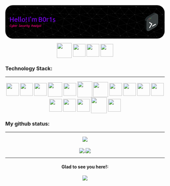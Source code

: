 <!--
**0xB0r1s/0xB0r1s** is a ✨ _special_ ✨ repository because its `README.md` (this file) appears on your GitHub profile.

Here are some ideas to get you started:

- 🔭 I’m currently working on ... something
- 🌱 I’m currently learning ...
- 👯 I’m looking to collaborate on ...
- 🤔 I’m looking for help with ...
- 💬 Ask me about ...
- 📫 How to reach me: ...
- 😄 Pronouns: ...
- ⚡ Fun fact: ...
-->

<div align="center">
<a href="https://0xb0r1s.github.io" target="blank"><img align="center" src="./header-image.png" alt=""/></a>
</div>

<p></p>

<p align="center">
    <a href="mailto:gustavomf25@gmail.com/" target="_blank"><img align="center" img src="https://img.icons8.com/nolan/512/gmail.png" alt="" height="47" width="47" /></a>
<a href="https://www.linkedin.com/in/gustavomf25/" target="_blank" rel="noopener noreferrer"><img align="center" src="https://img.icons8.com/nolan/512/linkedin.png" alt="" height="40" width="40" /></a>
    <a href="https://www.facebook.com/gustavomf25" target="_blank" rel="noopener noreferrer"><img align="center" img src="https://img.icons8.com/nolan/512/facebook-new.png" alt="" height="40" width="40" /></a>
  <a href="https://www.instagram.com/eugmonteiro/" target="_blank" rel="noopener noreferrer"><img align="center" img src="https://img.icons8.com/nolan/512/instagram-new.png" alt="" height="40" width="40" /></a>
</p>

<h3 align="left">Technology Stack:</h3>

---

<p align="center">
    <a href="https://www.w3schools.com/c/index.php" target="_blank" rel="noopener noreferrer"><img align="center" img src="https://img.icons8.com/fluency/240/null/c-programming.png" alt="" height="40" width="40" /></a>
    <a href="https://www.gnu.org/software/bash/" target="_blank" rel="noopener noreferrer"><img align="center" img src="https://img.icons8.com/color/480/null/bash.png" alt="" height="40" width="40" /></a>
<a href="https://www.python.org/" target="_blank" rel="noopener noreferrer"><img align="center" img src="https://img.icons8.com/color/48/null/python--v1.png" alt="" height="40" width="40" /></a>
    <a href="https://www.java.com/" target="_blank" rel="noopener noreferrer"><img align="center" img src="https://img.icons8.com/color/480/null/java-coffee-cup-logo--v1.png" alt="" height="45" width="45" /></a>
    <a href="https://www.perl.org/" target="_blank" rel="noopener noreferrer"><img align="center" img src="https://img.icons8.com/color/480/null/perl.png" alt="" height="40" width="40" /></a>
    <a href="https://www.oracle.com/" target="_blank" rel="noopener noreferrer"><img align="center" img src="https://img.icons8.com/color/480/null/oracle-logo.png" alt="" height="50" width="47" /></a>
    <a href="https://www.mysql.com/" target="_blank" rel="noopener noreferrer"><img align="center" img src="https://img.icons8.com/fluency/240/null/mysql-logo.png" alt="" height="47" width="47" /></a>
    <a href="https://www.w3schools.com/html/default.asp" target="_blank" rel="noopener noreferrer"><img align="center" img src="https://img.icons8.com/color/480/null/html-5--v1.png" alt="" height="40" width="40" /></a>
    <a href="https://www.php.net/" target="_blank" rel="noopener noreferrer"><img align="center" img src="https://img.icons8.com/officel/480/null/php-logo.png" alt="" height="40" width="40" /></a>
    <a href="https://www.embarcadero.com/br/products/delphi" target="_blank" rel="noopener noreferrer"><img align="center" img src="https://img.icons8.com/officel/480/null/delphi-ide.png" alt="" height="40" width="40" /></a>
    <a href="https://visualstudio.microsoft.com/pt-br/vs/community/" target="_blank" rel="noopener noreferrer"><img align="center" img src="https://img.icons8.com/fluency/240/null/visual-studio.png" alt="" height="40" width="40" /></a>
    <a href="https://code.visualstudio.com/" target="_blank" rel="noopener noreferrer"><img align="center" img src="https://img.icons8.com/fluency/240/null/visual-studio-code-2019.png" alt="" height="40" width="40" /></a>
    <a href="https://developer.android.com/studio" target="_blank" rel="noopener noreferrer"><img align="center" img src="https://img.icons8.com/fluency/240/null/android-studio--v3.png" alt="" height="40" width="40" /></a>
    <a href="https://www.redhat.com/en" target="_blank" rel="noopener noreferrer"><img align="center" img src="https://www.postgresql.org/media/img/redhat.svg" alt="" height="40" width="40" /></a>
    <a href="https://www.kali.org/" target="_blank" rel="noopener noreferrer"><img align="center" img src="https://www.kali.org/images/kali-dragon-icon.svg" alt="" height="50" width="50" /></a>
    <a href="https://www.offsec.com/courses/pen-200/" target="_blank" rel="noopener noreferrer"><img align="center" img src="https://images.credly.com/images/ec81134d-e80b-4eb5-ae07-0eb8e1a60fcd/image.png" alt="" height="40" width="40" /></a>
</p>



<h3 align="left">My github status:</h3>

---

<div align="center">
<img class="img" src="http://github-readme-streak-stats.herokuapp.com?user=0xb0r1s&theme=radical&hide_border=false&locale=pt_BR&date_format=j%20M%5B%20Y%5D&mode=weekly&type=png"/>
<p>
<a href="https://github.com/anuraghazra/github-readme-stats">
  <img align="center" src="https://github-readme-stats.vercel.app/api?username=0xb0r1s&show_icons=true&theme=radical" />
</a>
<a href="https://github.com/anuraghazra/convoychat">
  <img align="center" src="https://github-readme-stats.vercel.app/api/top-langs/?username=0xb0r1s&theme=radical&layout=compact" />
</a>
</div>

<p></p>

---

<div align="center">
  <h4>Glad to see you here!:</h4> <img class="img" src="https://komarev.com/ghpvc/?username=0xb0r1s&color=blueviolet" />
</div>






